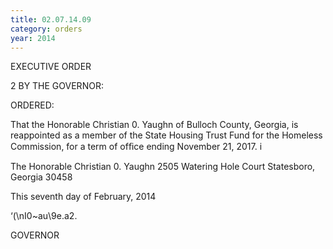 ```yaml
---
title: 02.07.14.09
category: orders
year: 2014
---
```

 

EXECUTIVE ORDER

2 BY THE GOVERNOR:

ORDERED:

That the Honorable Christian 0. Yaughn of Bulloch County,
Georgia, is reappointed as a member of the State Housing Trust
Fund for the Homeless Commission, for a term of ofﬁce ending
November 21, 2017. i

The Honorable Christian 0. Yaughn
2505 Watering Hole Court
Statesboro, Georgia 30458

This seventh day of February, 2014

‘(\nI0~au\9e.a2.

GOVERNOR

